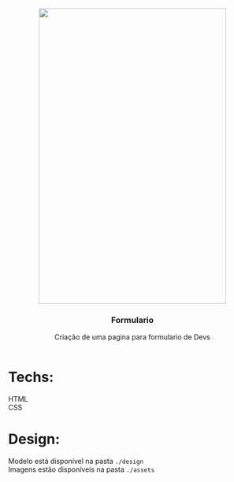 <br />
<p align="center">
 
   <img src="design/Formulario de Dev's" width="380" height="600">


  <h3 align="center">Formulario</h3>

  <p align="center">
    Criação de uma pagina para formulario de Devs
       <br />
    <br />
    


# Techs: 
HTML<br>
CSS<br>



# Design:
Modelo está disponível na pasta `./design`<br>
Imagens estão disponíveis na pasta `./assets`<br>
